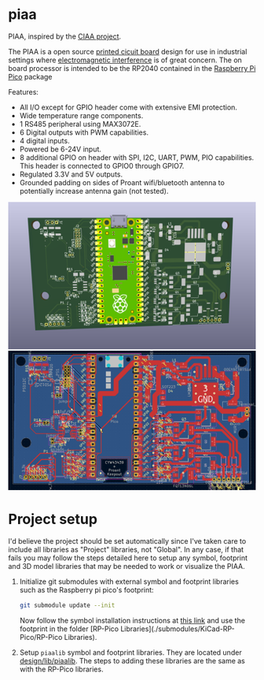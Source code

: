 # piaa
PIAA, inspired by the [CIAA project](https://github.com/ciaa/Hardware).


The PIAA is a open source [printed cicuit board](https://en.wikipedia.org/wiki/Printed_circuit_board) design for use in industrial settings where [electromagnetic interference](https://en.wikipedia.org/wiki/Electromagnetic_interference) is of great concern. The on board processor is intended to be the RP2040 contained in the [Raspberry Pi Pico](https://www.raspberrypi.com/products/raspberry-pi-pico/) package

Features:
- All I/O except for GPIO header come with extensive EMI protection.
- Wide temperature range components.
- 1 RS485 peripheral using MAX3072E.
- 6 Digital outputs with PWM capabilities.
- 4 digital inputs.
- Powered be 6-24V input.
- 8 additional GPIO on header with SPI, I2C, UART, PWM, PIO capabilities. This header is connected to GPIO0 through GPIO7.
- Regulated 3.3V and 5V outputs.
- Grounded padding on sides of Proant wifi/bluetooth antenna to potentially increase antenna gain (not tested).

![](./docs/piaa3d.png)
![](./docs/piaa_layout.png)

# Project setup
I'd believe the project should be set automatically since I've taken care to include all libraries as "Project" libraries, not "Global". 
In any case, if that fails you may follow the steps detailed here to setup any symbol, footprint and 3D model libraries that may be needed
to work or visualize the PIAA.

1. Initialize git submodules with external symbol and footprint libraries such as the Raspberry pi pico's footprint:

    ```sh
    git submodule update --init
    ```

    Now follow the symbol installation instructions at [this link](https://github.com/ncarandini/KiCad-RP-Pico/blob/main/Install%20instructions.md)
    and use the footprint in the folder [RP-Pico Libraries](./submodules/KiCad-RP-Pico/RP-Pico Libraries).

2. Setup `piaalib` symbol and footprint libraries. They are located under [design/lib/piaalib](./design/lib/piaalib).
The steps to adding these libraries are the same as with the RP-Pico libraries.
